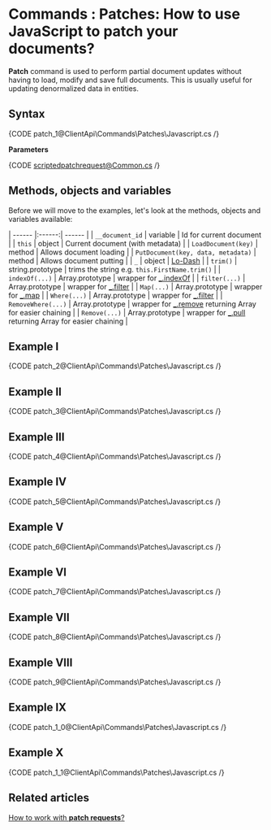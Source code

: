 # Commands : Patches: How to use JavaScript to patch your documents?

**Patch** command is used to perform partial document updates without having to load, modify and save full documents. This is usually useful for updating denormalized data in entities.

## Syntax

{CODE patch_1@ClientApi\Commands\Patches\Javascript.cs /}

**Parameters**

{CODE scriptedpatchrequest@Common.cs /}

## Methods, objects and variables

Before we will move to the examples, let's look at the methods, objects and variables available:

| ------ |:------:| ------ |
| `__document_id` | variable | Id for current document |
| `this` | object | Current document (with metadata) |
| `LoadDocument(key)` | method | Allows document loading |
| `PutDocument(key, data, metadata)` | method | Allows document putting |
| `_` | object | [Lo-Dash](https://lodash.com/) |
| `trim()` | string.prototype | trims the string e.g. `this.FirstName.trim()` |
| `indexOf(...)` | Array.prototype | wrapper for [_.indexOf](https://lodash.com/docs#indexOf) |
| `filter(...)` | Array.prototype | wrapper for [_.filter](https://lodash.com/docs#filter) |
| `Map(...)` | Array.prototype | wrapper for [_.map](https://lodash.com/docs#map) |
| `Where(...)` | Array.prototype | wrapper for [_.filter](https://lodash.com/docs#filter) |
| `RemoveWhere(...)` | Array.prototype | wrapper for [_.remove](https://lodash.com/docs#remove) returning Array for easier chaining |
| `Remove(...)` | Array.prototype | wrapper for [_.pull](https://lodash.com/docs#pull) returning Array for easier chaining |

## Example I

{CODE patch_2@ClientApi\Commands\Patches\Javascript.cs /}

## Example II

{CODE patch_3@ClientApi\Commands\Patches\Javascript.cs /}

## Example III

{CODE patch_4@ClientApi\Commands\Patches\Javascript.cs /}

## Example IV

{CODE patch_5@ClientApi\Commands\Patches\Javascript.cs /}

## Example V

{CODE patch_6@ClientApi\Commands\Patches\Javascript.cs /}

## Example VI

{CODE patch_7@ClientApi\Commands\Patches\Javascript.cs /}

## Example VII

{CODE patch_8@ClientApi\Commands\Patches\Javascript.cs /}

## Example VIII

{CODE patch_9@ClientApi\Commands\Patches\Javascript.cs /}

## Example IX

{CODE patch_1_0@ClientApi\Commands\Patches\Javascript.cs /}

## Example X

{CODE patch_1_1@ClientApi\Commands\Patches\Javascript.cs /}

## Related articles

[How to work with **patch requests**?](../../../client-api/commands/patches/how-to-work-with-patch-requests) 